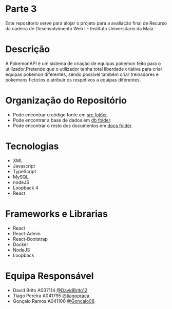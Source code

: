 # Parte 3
Este repositorio serve para alojar o projeto para a avaliação final de Recurso da cadeira de Desenvolvimento Web I - Instituto Universitario da Maia.

# Descrição
A PokemonAPI é um sistema de criação de equipas pokemon feito para o utilizador.Pretende que o utilizador tenha total liberdade criativa para criar equipas pokemon diferentes, sendo possível também criar treinadores e pokemons ficticios e atribuir os respetivos a equipas diferentes.

# Organização do Repositório
* Pode encontrar o código fonte em [src folder](pokemon-lb4/).
* Pode encontrar a base de dados em [db folder](db/).
* Pode encontrar o resto dos documentos em [docs folder](docs/).

# Tecnologias
* XML
* Javascript
* TypeScript
* MySQL
* nodeJS
* Loopback 4
* React

# Frameworks e Librarias
* React
* React-Admin
* React-Bootstrap
* Docker
* NodeJS
* Loopback 

# Equipa Responsável
* David Brito A037114 [@DavidBrito12](https://https://github.com/DavidBrito12)
* Tiago Pereira A041795 [@tiagopraca](https://https://github.com/tiagopraca)
* Gonçalo Ramos A041100 [@Goncalo08](https://https://github.com/Goncalo08)
